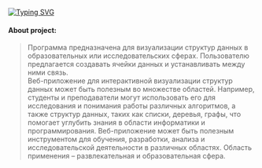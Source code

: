 [![Typing SVG](https://readme-typing-svg.demolab.com?font=Fira+Code&duration=2000&pause=500&multiline=true&random=false&width=550&height=100&lines=Web+Application;Interactive+Visualization+of+Data+Structures)](https://git.io/typing-svg)
#### About project:
> Программа предназначена для визуализации структур данных в образовательных или исследовательских сферах. Пользователю предлагается создавать ячейки данных и устанавливать между ними связь.<br>
> Веб-приложение для интерактивной визуализации структур данных может быть полезным во множестве областей. Например, студенты и преподаватели могут использовать его для исследования и понимания работы различных алгоритмов, а также структур данных, таких как списки, деревья, графы, что помогает углубить знания в области информатики и программирования. Веб-приложение может быть полезным инструментом для обучения, разработки, анализа и исследовательской деятельности в различных областях. Область применения – развлекательная и образовательная сфера.
